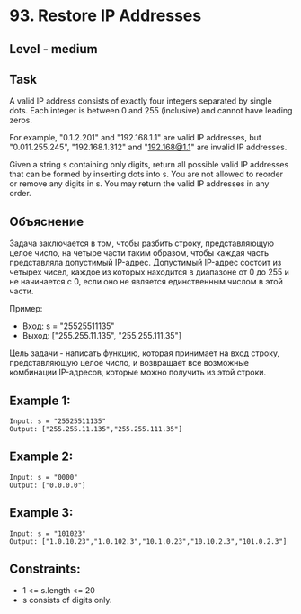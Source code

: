 # 93. Restore IP Addresses


## Level - medium


## Task
A valid IP address consists of exactly four integers separated by single dots. Each integer is between 0 and 255 (inclusive) and cannot have leading zeros.

For example, "0.1.2.201" and "192.168.1.1" are valid IP addresses, but "0.011.255.245", "192.168.1.312" and "192.168@1.1" are invalid IP addresses.

Given a string s containing only digits, return all possible valid IP addresses that can be formed by inserting dots into s. 
You are not allowed to reorder or remove any digits in s. You may return the valid IP addresses in any order.


## Объяснение
Задача заключается в том, чтобы разбить строку, представляющую целое число, на четыре части таким образом, 
чтобы каждая часть представляла допустимый IP-адрес. 
Допустимый IP-адрес состоит из четырех чисел, каждое из которых находится в диапазоне от 0 до 255 и не начинается с 0, 
если оно не является единственным числом в этой части.

Пример:
- Вход: s = "25525511135"
- Выход: ["255.255.11.135", "255.255.111.35"]

Цель задачи - написать функцию, которая принимает на вход строку, представляющую целое число, 
и возвращает все возможные комбинации IP-адресов, которые можно получить из этой строки.


## Example 1:
````
Input: s = "25525511135"
Output: ["255.255.11.135","255.255.111.35"]
````


## Example 2:
````
Input: s = "0000"
Output: ["0.0.0.0"]
````


## Example 3:
````
Input: s = "101023"
Output: ["1.0.10.23","1.0.102.3","10.1.0.23","10.10.2.3","101.0.2.3"]
````


## Constraints:
- 1 <= s.length <= 20
- s consists of digits only.